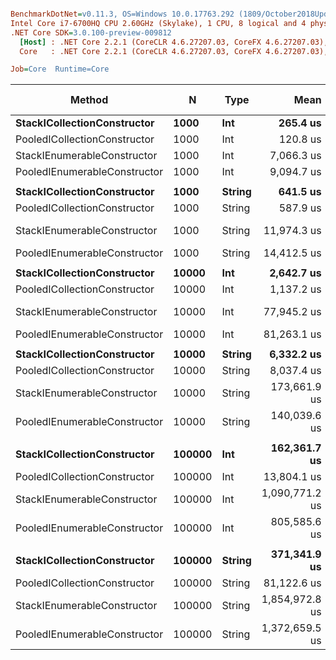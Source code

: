 ``` ini

BenchmarkDotNet=v0.11.3, OS=Windows 10.0.17763.292 (1809/October2018Update/Redstone5)
Intel Core i7-6700HQ CPU 2.60GHz (Skylake), 1 CPU, 8 logical and 4 physical cores
.NET Core SDK=3.0.100-preview-009812
  [Host] : .NET Core 2.2.1 (CoreCLR 4.6.27207.03, CoreFX 4.6.27207.03), 64bit RyuJIT
  Core   : .NET Core 2.2.1 (CoreCLR 4.6.27207.03, CoreFX 4.6.27207.03), 64bit RyuJIT

Job=Core  Runtime=Core  

```
|                       Method |      N |   Type |           Mean |          Error |         StdDev | Ratio | RatioSD | Gen 0/1k Op | Gen 1/1k Op | Gen 2/1k Op | Allocated Memory/Op |
|----------------------------- |------- |------- |---------------:|---------------:|---------------:|------:|--------:|------------:|------------:|------------:|--------------------:|
|  **StackICollectionConstructor** |   **1000** |    **Int** |       **265.4 us** |      **2.3781 us** |      **2.2245 us** |  **1.00** |    **0.00** |   **1290.0391** |           **-** |           **-** |          **3968.75 KB** |
| PooledICollectionConstructor |   1000 |    Int |       120.8 us |      0.3084 us |      0.2885 us |  0.46 |    0.00 |     12.6953 |           - |           - |            39.06 KB |
|  StackIEnumerableConstructor |   1000 |    Int |     7,066.3 us |     27.4407 us |     25.6681 us | 26.63 |    0.20 |   2687.5000 |           - |           - |          8273.44 KB |
| PooledIEnumerableConstructor |   1000 |    Int |     9,094.7 us |     13.4187 us |     10.4764 us | 34.28 |    0.27 |     15.6250 |           - |           - |            78.13 KB |
|                              |        |        |                |                |                |       |         |             |             |             |                     |
|  **StackICollectionConstructor** |   **1000** | **String** |       **641.5 us** |      **5.4508 us** |      **5.0986 us** |  **1.00** |    **0.00** |   **2556.6406** |           **-** |           **-** |             **7875 KB** |
| PooledICollectionConstructor |   1000 | String |       587.9 us |      2.0677 us |      1.9341 us |  0.92 |    0.01 |     12.6953 |           - |           - |            39.06 KB |
|  StackIEnumerableConstructor |   1000 | String |    11,974.3 us |     51.6540 us |     43.1335 us | 18.68 |    0.12 |   5281.2500 |           - |           - |         16265.63 KB |
| PooledIEnumerableConstructor |   1000 | String |    14,412.5 us |     33.1251 us |     29.3645 us | 22.46 |    0.19 |     15.6250 |           - |           - |            85.94 KB |
|                              |        |        |                |                |                |       |         |             |             |             |                     |
|  **StackICollectionConstructor** |  **10000** |    **Int** |     **2,642.7 us** |      **8.9169 us** |      **8.3408 us** |  **1.00** |    **0.00** |  **12656.2500** |           **-** |           **-** |            **39125 KB** |
| PooledICollectionConstructor |  10000 |    Int |     1,137.2 us |      3.7774 us |      3.5334 us |  0.43 |    0.00 |     11.7188 |           - |           - |            39.06 KB |
|  StackIEnumerableConstructor |  10000 |    Int |    77,945.2 us |    213.6206 us |    199.8209 us | 29.49 |    0.13 |  41571.4286 |           - |           - |        128367.19 KB |
| PooledIEnumerableConstructor |  10000 |    Int |    81,263.1 us |    209.1411 us |    195.6307 us | 30.75 |    0.12 |           - |           - |           - |            78.13 KB |
|                              |        |        |                |                |                |       |         |             |             |             |                     |
|  **StackICollectionConstructor** |  **10000** | **String** |     **6,332.2 us** |     **35.5261 us** |     **33.2311 us** |  **1.00** |    **0.00** |  **24992.1875** |           **-** |           **-** |          **78187.5 KB** |
| PooledICollectionConstructor |  10000 | String |     8,037.4 us |     13.7404 us |     12.1805 us |  1.27 |    0.01 |           - |           - |           - |            39.06 KB |
|  StackIEnumerableConstructor |  10000 | String |   173,661.9 us |    459.1141 us |    383.3811 us | 27.43 |    0.13 |  41333.3333 |  41333.3333 |  41333.3333 |        256359.38 KB |
| PooledIEnumerableConstructor |  10000 | String |   140,039.6 us |    624.0794 us |    583.7643 us | 22.12 |    0.12 |           - |           - |           - |            85.94 KB |
|                              |        |        |                |                |                |       |         |             |             |             |                     |
|  **StackICollectionConstructor** | **100000** |    **Int** |   **162,361.7 us** |  **3,084.3468 us** |  **3,551.9384 us** |  **1.00** |    **0.00** |  **37500.0000** |  **37500.0000** |  **37500.0000** |        **390943.81 KB** |
| PooledICollectionConstructor | 100000 |    Int |    13,804.1 us |     17.0150 us |     15.0834 us |  0.08 |    0.00 |           - |           - |           - |            39.06 KB |
|  StackIEnumerableConstructor | 100000 |    Int | 1,090,771.2 us | 21,692.6208 us | 24,111.2906 us |  6.72 |    0.19 | 222000.0000 | 186000.0000 | 180000.0000 |       1025026.31 KB |
| PooledIEnumerableConstructor | 100000 |    Int |   805,585.6 us |  1,802.7098 us |  1,598.0553 us |  4.94 |    0.10 |           - |           - |           - |            78.13 KB |
|                              |        |        |                |                |                |       |         |             |             |             |                     |
|  **StackICollectionConstructor** | **100000** | **String** |   **371,341.9 us** |  **7,344.5947 us** | **19,730.7768 us** |  **1.00** |    **0.00** |  **14000.0000** |  **14000.0000** |  **14000.0000** |        **781383.41 KB** |
| PooledICollectionConstructor | 100000 | String |    81,122.6 us |    365.6133 us |    341.9949 us |  0.22 |    0.01 |           - |           - |           - |            39.06 KB |
|  StackIEnumerableConstructor | 100000 | String | 1,854,972.8 us |  4,633.3062 us |  4,333.9975 us |  4.95 |    0.29 | 374000.0000 | 333000.0000 | 331000.0000 |       2049661.74 KB |
| PooledIEnumerableConstructor | 100000 | String | 1,372,659.5 us |  3,622.3863 us |  3,388.3823 us |  3.66 |    0.21 |           - |           - |           - |            85.94 KB |
